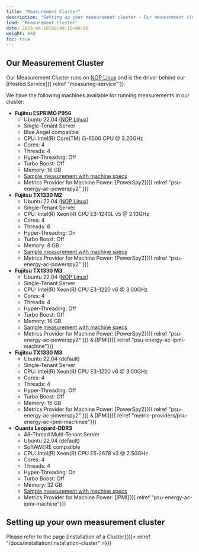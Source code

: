 ```yaml
---
title: "Measurement Cluster"
description: "Setting up your measurement cluster - Our measurement cluster"
lead: "Measurement Cluster"
date: 2023-04-10T08:49:15+00:00
weight: 840
toc: true
---
```



## Our Measurement Cluster

Our Measurement Cluster runs on [NOP Linux](https://www.green-coding.berlin/blog/nop-linux/) and is the driver behind our [Hosted Service]({ relref "measuring-service" }).

We have the following machines available for running measurements in our cluster:

- **Fujitsu ESPRIMO P956**
    + Ubuntu 22.04 ([NOP Linux](https://www.green-coding.berlin/blog/nop-linux/))
    + Single-Tenant Server 
    + Blue Angel compatible
    + CPU: Intel(R) Core(TM) i5-6500 CPU @ 3.20GHz
    + Cores: 4
    + Threads: 4
    + Hyper-Threading: Off
    + Turbo Boost: Off
    + Memory: 16 GB
    + [Sample measurement with machine specs](https://metrics.green-coding.berlin/stats.html?id=9d250a5f-1f01-42a2-926e-e3f9b216ed5a)
    + Metrics Provider for Machine Power: [PowerSpy2]({{ relref "psu-energy-ac-powerspy2" }})
- **Fujitsu TX1330 M2**
    + Ubuntu 22.04 ([NOP Linux](https://www.green-coding.berlin/blog/nop-linux/))
    + Single-Tenant Server 
    + CPU: Intel(R) Xeon(R) CPU E3-1240L v5 @ 2.10GHz
    + Cores: 4
    + Threads: 8
    + Hyper-Threading: On
    + Turbo Boost: Off
    + Memory: 8 GB 
    + [Sample measurement with machine specs](https://metrics.green-coding.berlin/stats.html?id=9784422b-f4c6-42f3-addd-9e4c0833da74)
    + Metrics Provider for Machine Power: [PowerSpy2]({{ relref "psu-energy-ac-powerspy2" }})
- **Fujitsu TX1330 M3**
    + Ubuntu 22.04 ([NOP Linux](https://www.green-coding.berlin/blog/nop-linux/))
    + Single-Tenant Server 
    + CPU: Intel(R) Xeon(R) CPU E3-1220 v6 @ 3.00GHz
    + Cores: 4
    + Threads: 4
    + Hyper-Threading: Off
    + Turbo Boost: Off
    + Memory: 16 GB
    + [Sample measurement with machine specs](https://metrics.green-coding.berlin/stats.html?id=8a30b1bd-8c54-4c9d-919e-fd7c291b900c)
    + Metrics Provider for Machine Power: [PowerSpy2]({{ relref "psu-energy-ac-powerspy2" }}) & [IPMI]({{ relref "psu-energy-ac-ipmi-machine"}})
- **Fujitsu TX1330 M3**
    + Ubuntu 22.04 (default)
    + Single-Tenant Server 
    + CPU: Intel(R) Xeon(R) CPU E3-1220 v6 @ 3.00GHz
    + Cores: 4
    + Threads: 4
    + Hyper-Threading: Off
    + Turbo Boost: Off
    + Memory: 16 GB
    + Metrics Provider for Machine Power: [PowerSpy2]({{ relref "psu-energy-ac-powerspy2" }}) & [IPMI]({{ relref "metric-providers/psu-energy-ac-ipmi-machinee"}})
- **Quanta Leopard-DDR3**
    + 48-Thread Multi-Tenant Server 
    + Ubuntu 22.04 (default)
    + SoftAWERE compatible 
    + CPU: Intel(R) Xeon(R) CPU E5-2678 v3 @ 2.50GHz
    + Cores: 4
    + Threads: 4
    + Hyper-Threading: On
    + Turbo Boost: Off
    + Memory: 32 GB
    + [Sample measurement with machine specs](https://metrics.green-coding.berlin/stats.html?id=72596fdf-b393-4cef-bb98-45679ae928f5)
    + Metrics Provider for Machine Power: [IPMI]({{ relref "psu-energy-ac-ipmi-machine"}})


## Setting up your own measurement cluster

Please refer to the page [Installation of a Cluster]({{< relref "/docs/installation/installation-cluster" >}})
